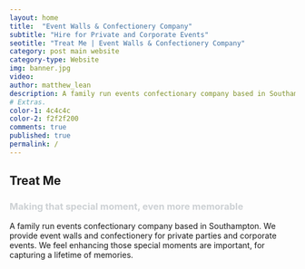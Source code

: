 ```yaml
---
layout: home
title:  "Event Walls & Confectionery Company"
subtitle: "Hire for Private and Corporate Events"
seotitle: "Treat Me | Event Walls & Confectionery Company"
category: post main website 
category-type: Website
img: banner.jpg
video: 
author: matthew_lean
description: A family run events confectionary company based in Southampton. We provide event walls and confectionery for private parties and corporate events. We feel enhancing those special moments are important, for capturing a lifetime of memories. 
# Extras.
color-1: 4c4c4c
color-2: f2f2f200
comments: true
published: true
permalink: /
---
```


## Treat Me

<h3 style="color: #cdd1d4;">Making that special moment, even more memorable</h3>

A family run events confectionary company based in Southampton. We provide event walls and confectionery for private parties and corporate events. We feel enhancing those special moments are important, for capturing a lifetime of memories.

